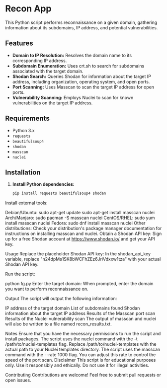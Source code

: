 # Recon App

This Python script performs reconnaissance on a given domain, gathering information about its subdomains, IP address, and potential vulnerabilities.

## Features

- **Domain to IP Resolution:** Resolves the domain name to its corresponding IP address.
- **Subdomain Enumeration:** Uses crt.sh to search for subdomains associated with the target domain.
- **Shodan Search:** Queries Shodan for information about the target IP address, including organization, operating system, and open ports.
- **Port Scanning:** Uses Masscan to scan the target IP address for open ports.
- **Vulnerability Scanning:** Employs Nuclei to scan for known vulnerabilities on the target IP address.

## Requirements

- Python 3.x
- `requests`
- `beautifulsoup4`
- `shodan`
- `masscan`
- `nuclei`

## Installation

1. **Install Python dependencies:**
   ```bash
   pip install requests beautifulsoup4 shodan
Install external tools:

Debian/Ubuntu:
sudo apt-get update
sudo apt-get install masscan nuclei
Arch/Manjaro:
sudo pacman -S masscan nuclei
CentOS/RHEL:
sudo yum install masscan nuclei
Fedora:
sudo dnf install masscan nuclei
Other distributions: Check your distribution's package manager documentation for instructions on installing masscan and nuclei.
Obtain a Shodan API key: Sign up for a free Shodan account at https://www.shodan.io/ and get your API key.

Usage
Replace the placeholder Shodan API key: In the shodan_api_key variable, replace "n24dpMs1SK8bWCFhZEz6JriVdxxw1tza" with your actual Shodan API key.

Run the script:

python fg.py
Enter the target domain: When prompted, enter the domain you want to perform reconnaissance on.

Output
The script will output the following information:

IP address of the target domain
List of subdomains found
Shodan information about the target IP address
Results of the Masscan port scan
Results of the Nuclei vulnerability scan
The output of masscan and nuclei will also be written to a file named recon_results.txt.

Notes
Ensure that you have the necessary permissions to run the script and install packages.
The script uses the nuclei command with the -t /path/to/nuclei-templates flag. Replace /path/to/nuclei-templates with the actual path to your Nuclei templates directory.
The script uses the masscan command with the --rate 1000 flag. You can adjust this rate to control the speed of the port scan.
Disclaimer
This script is for educational purposes only. Use it responsibly and ethically. Do not use it for illegal activities.

Contributing
Contributions are welcome! Feel free to submit pull requests or open issues.